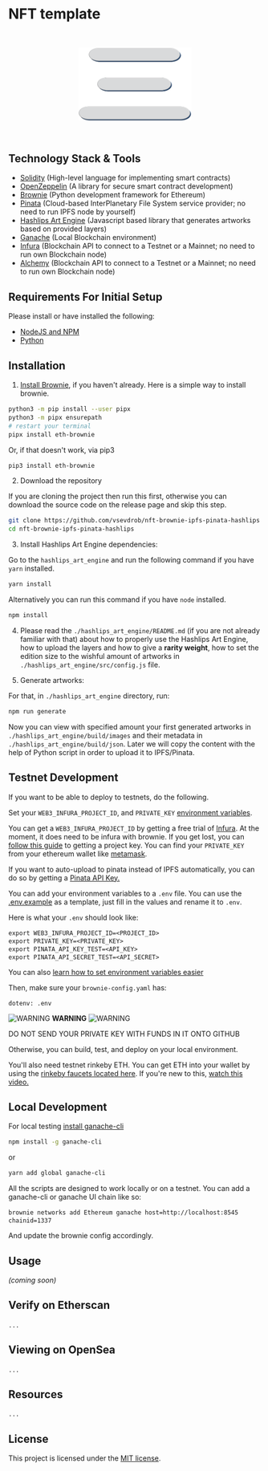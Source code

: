 # NFT template

<br/>
<p align="center">
<a href="https://webdriedesign.nl" target="_blank">
<img src="./wdd.png" width="225" alt="WebDrieDesign white logo">
</a>
</p>
<br/>

## Technology Stack & Tools

- [Solidity](https://docs.soliditylang.org/en/latest/index.html) (High-level language for implementing smart contracts)
- [OpenZeppelin](https://docs.openzeppelin.com/contracts/4.x/) (A library for secure smart contract development)
- [Brownie](https://eth-brownie.readthedocs.io/en/stable/toctree.html#) (Python development framework for Ethereum)
- [Pinata](https://docs.pinata.cloud/) (Cloud-based InterPlanetary File System service provider; no need to run IPFS node by yourself)
- [Hashlips Art Engine](https://github.com/HashLips/hashlips_art_engine) (Javascript based library that generates artworks based on provided layers)
- [Ganache](https://www.trufflesuite.com/ganache) (Local Blockchain environment)
- [Infura](https://docs.infura.io/infura/) (Blockchain API to connect to a Testnet or a Mainnet; no need to run own Blockchain node)
- [Alchemy](https://docs.alchemy.com/alchemy/) (Blockchain API to connect to a Testnet or a Mainnet; no need to run own Blockchain node)

## Requirements For Initial Setup
Please install or have installed the following:

- [NodeJS and NPM](https://nodejs.org/en/download/)
- [Python](https://www.python.org/downloads/)


## Installation

1. [Install Brownie](https://eth-brownie.readthedocs.io/en/stable/install.html), if you haven't already. Here is a simple way to install brownie.


```bash
python3 -m pip install --user pipx
python3 -m pipx ensurepath
# restart your terminal
pipx install eth-brownie
```
Or, if that doesn't work, via pip3
```bash
pip3 install eth-brownie
```

2. Download the repository


If you are cloning the project then run this first, otherwise you can download the source code on the release page and skip this step. 


```bash
git clone https://github.com/vsevdrob/nft-brownie-ipfs-pinata-hashlips
cd nft-brownie-ipfs-pinata-hashlips
```


3. Install Hashlips Art Engine dependencies:


Go to the `hashlips_art_engine` and run the following command if you have `yarn` installed.
```bash
yarn install
```
Alternatively you can run this command if you have `node` installed.
```bash
npm install
```


4. Please read the `./hashlips_art_engine/README.md` (if you are not already familiar with that) about how to properly use the Hashlips Art Engine, how to upload the layers and how to give a __rarity weight__, how to set the edition size to the wishful amount of artworks in `./hashlips_art_engine/src/config.js` file.


5. Generate artworks:


For that, in `./hashlips_art_engine` directory, run:
```bash
npm run generate
```

Now you can view with specified amount your first generated artworks in `./hashlips_art_engine/build/images` and their metadata in `./hashlips_art_engine/build/json`. Later we will copy the content with the help of Python script in order to upload it to IPFS/Pinata.


## Testnet Development
If you want to be able to deploy to testnets, do the following.

Set your `WEB3_INFURA_PROJECT_ID`, and `PRIVATE_KEY` [environment variables](https://www.twilio.com/blog/2017/01/how-to-set-environment-variables.html).

You can get a `WEB3_INFURA_PROJECT_ID` by getting a free trial of [Infura](https://infura.io/). At the moment, it does need to be infura with brownie. If you get lost, you can [follow this guide](https://ethereumico.io/knowledge-base/infura-api-key-guide/) to getting a project key. You can find your `PRIVATE_KEY` from your ethereum wallet like [metamask](https://metamask.io/).

If you want to auto-upload to pinata instead of IPFS automatically, you can do so by getting a [Pinata API Key.](https://pinata.cloud/documentation#GettingStarted)

You can add your environment variables to a `.env` file. You can use the [.env.example](https://github.com/vsevdrob/nft-brownie-ipfs-pinata-hashlips/.env.example) as a template, just fill in the values and rename it to `.env`.

Here is what your `.env` should look like:
```
export WEB3_INFURA_PROJECT_ID=<PROJECT_ID>
export PRIVATE_KEY=<PRIVATE_KEY>
export PINATA_API_KEY_TEST=<API_KEY>
export PINATA_API_SECRET_TEST=<API_SECRET>
```

You can also [learn how to set environment variables easier](https://www.twilio.com/blog/2017/01/how-to-set-environment-variables.html)

Then, make sure your `brownie-config.yaml` has:

```
dotenv: .env
```

![WARNING](https://via.placeholder.com/15/f03c15/000000?text=+) **WARNING** ![WARNING](https://via.placeholder.com/15/f03c15/000000?text=+)

DO NOT SEND YOUR PRIVATE KEY WITH FUNDS IN IT ONTO GITHUB

Otherwise, you can build, test, and deploy on your local environment.


You'll also need testnet rinkeby ETH. You can get ETH into your wallet by using the [rinkeby faucets located here](https://faucets.chain.link/rinkeby). If you're new to this, [watch this video.](https://www.youtube.com/watch?v=P7FX_1PePX0)


## Local Development

For local testing [install ganache-cli](https://www.npmjs.com/package/ganache-cli)
```bash
npm install -g ganache-cli
```
or
```bash
yarn add global ganache-cli
```

All the scripts are designed to work locally or on a testnet. You can add a ganache-cli or ganache UI chain like so:
```
brownie networks add Ethereum ganache host=http://localhost:8545 chainid=1337
```
And update the brownie config accordingly.


## Usage

_(coming soon)_

## Verify on Etherscan

`...`

## Viewing on OpenSea

`...`

## Resources

`...`

## License

This project is licensed under the [MIT license](LICENSE).
